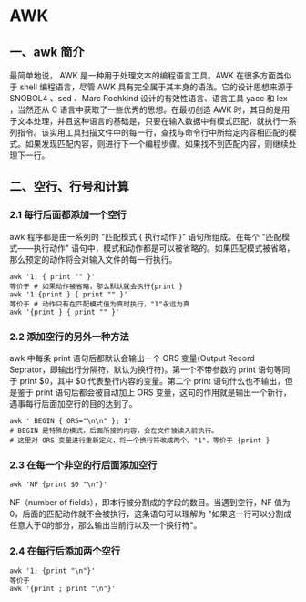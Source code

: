 # AWK

## 一、awk 简介

最简单地说， AWK 是一种用于处理文本的编程语言工具。AWK 在很多方面类似于 shell 编程语言，尽管 AWK 具有完全属于其本身的语法。它的设计思想来源于 SNOBOL4 、sed 、Marc Rochkind 设计的有效性语言、语言工具 yacc 和 lex ，当然还从 C 语言中获取了一些优秀的思想。在最初创造 AWK 时，其目的是用于文本处理，并且这种语言的基础是，只要在输入数据中有模式匹配，就执行一系列指令。该实用工具扫描文件中的每一行，查找与命令行中所给定内容相匹配的模式。如果发现匹配内容，则进行下一个编程步骤。如果找不到匹配内容，则继续处理下一行。

## 二、空行、行号和计算

### 2.1 每行后面都添加一个空行

awk 程序都是由一系列的 "匹配模式 { 执行动作 }" 语句所组成。在每个 "匹配模式——执行动作" 语句中，模式和动作都是可以被省略的。如果匹配模式被省略，那么预定的动作将会对输入文件的每一行执行。

```
awk '1; { print "" }'
等价于 # 如果动作被省略，那么默认就会执行{print }
awk '1 {print } { print "" }'   
等价于 # 动作只有在匹配模式值为真时执行，"1"永远为真
awk '{print } { print "" }'
```

### 2.2 添加空行的另外一种方法

awk 中每条 print 语句后都默认会输出一个 ORS 变量(Output Record Seprator，即输出行分隔符，默认为换行符)。第一个不带参数的 print 语句等同于 print $0，其中 $0 代表整行内容的变量。第二个 print 语句什么也不输出，但是鉴于 print 语句后都会被自动加上 ORS 变量，这句的作用就是输出一个新行，遇事每行后面加空行的目的达到了。

```
awk ' BEGIN { ORS="\n\n" }; 1'
# BEGIN 是特殊的模式，后面所接的内容，会在文件被读入前执行。
# 这里对 ORS 变量进行重新定义，将一个换行符改成两个。"1"，等价于 {print }
```

### 2.3 在每一个非空的行后面添加空行

```
awk 'NF {print $0 "\n"}'
```

NF（number of fields），即本行被分割成的字段的数目。当遇到空行，NF 值为0，后面的匹配动作就不会被执行，这条语句可以理解为 "如果这一行可以分割成任意大于0的部分，那么输出当前行以及一个换行符"。

### 2.4 在每行后添加两个空行

```
awk '1; {print "\n"}'
等价于
awk '{print ; print "\n"}'
```

